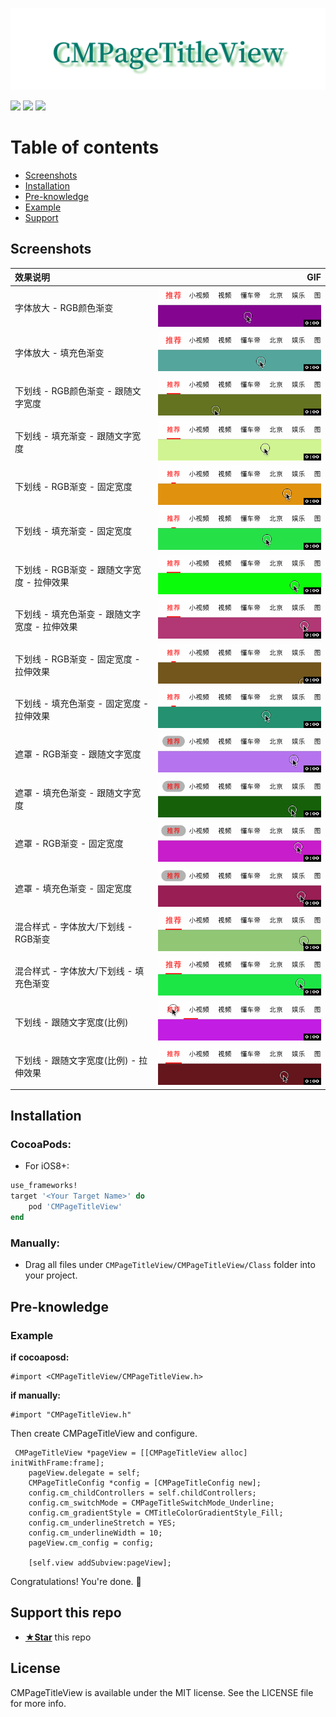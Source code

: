 ![](https://github.com/CrabMen/CMResources/blob/master/CMPageTitleView/logo.png)

![](https://img.shields.io/cocoapods/v/CMPageTitleView.svg)
![](https://img.shields.io/cocoapods/p/CMPageTitleView.svg)
![](https://img.shields.io/apm/l/vim-mode.svg)

# Table of contents
* [Screenshots](#screenshots)
* [Installation](#installation)
* [Pre-knowledge](#pre-knowledge)
* [Example](#example)
* [Support](#support)


## <a id="screenshots"></a>Screenshots 

| 效果说明     |    GIF|
| :-------- | --------:| 
| 字体放大 - RGB颜色渐变  | ![](https://github.com/CrabMen/CMResources/blob/master/CMPageTitleView/CMPageTitleView_00.gif) | 
| 字体放大 - 填充色渐变  | ![](https://github.com/CrabMen/CMResources/blob/master/CMPageTitleView/CMPageTitleView_01.gif) | 
| 下划线 - RGB颜色渐变 - 跟随文字宽度| ![](https://github.com/CrabMen/CMResources/blob/master/CMPageTitleView/CMPageTitleView_02.gif) | 
| 下划线 - 填充渐变 - 跟随文字宽度| ![](https://github.com/CrabMen/CMResources/blob/master/CMPageTitleView/CMPageTitleView_03.gif) | 
| 下划线 - RGB渐变 - 固定宽度  | ![](https://github.com/CrabMen/CMResources/blob/master/CMPageTitleView/CMPageTitleView_04.gif) | 
| 下划线 - 填充渐变 - 固定宽度  | ![](https://github.com/CrabMen/CMResources/blob/master/CMPageTitleView/CMPageTitleView_05.gif) | 
| 下划线 - RGB渐变 - 跟随文字宽度 - 拉伸效果| ![](https://github.com/CrabMen/CMResources/blob/master/CMPageTitleView/CMPageTitleView_06.gif) | 
| 下划线 - 填充色渐变 - 跟随文字宽度 - 拉伸效果  | ![](https://github.com/CrabMen/CMResources/blob/master/CMPageTitleView/CMPageTitleView_07.gif) | 
| 下划线 - RGB渐变 - 固定宽度 - 拉伸效果  | ![](https://github.com/CrabMen/CMResources/blob/master/CMPageTitleView/CMPageTitleView_08.gif) | 
| 下划线 - 填充色渐变 - 固定宽度 - 拉伸效果  | ![](https://github.com/CrabMen/CMResources/blob/master/CMPageTitleView/CMPageTitleView_09.gif) | 
| 遮罩 - RGB渐变 - 跟随文字宽度  | ![](https://github.com/CrabMen/CMResources/blob/master/CMPageTitleView/CMPageTitleView_10.gif) | 
| 遮罩 - 填充色渐变 - 跟随文字宽度  | ![](https://github.com/CrabMen/CMResources/blob/master/CMPageTitleView/CMPageTitleView_11.gif) | 
| 遮罩 - RGB渐变 - 固定宽度  | ![](https://github.com/CrabMen/CMResources/blob/master/CMPageTitleView/CMPageTitleView_12.gif) | 
| 遮罩 - 填充色渐变 - 固定宽度 | ![](https://github.com/CrabMen/CMResources/blob/master/CMPageTitleView/CMPageTitleView_13.gif) | 
| 混合样式 - 字体放大/下划线 - RGB渐变  | ![](https://github.com/CrabMen/CMResources/blob/master/CMPageTitleView/CMPageTitleView_14.gif) | 
| 混合样式 - 字体放大/下划线 - 填充色渐变  | ![](https://github.com/CrabMen/CMResources/blob/master/CMPageTitleView/CMPageTitleView_15.gif) | 
| 下划线 - 跟随文字宽度(比例)  | ![](https://github.com/CrabMen/CMResources/blob/master/CMPageTitleView/CMPageTitleView_16.gif) | 
| 下划线 - 跟随文字宽度(比例) - 拉伸效果  | ![](https://github.com/CrabMen/CMResources/blob/master/CMPageTitleView/CMPageTitleView_17.gif) | 


## <a id="installation"></a>Installation 

### CocoaPods:

* For iOS8+: 

```ruby
use_frameworks!
target '<Your Target Name>' do
    pod 'CMPageTitleView'
end
```

### Manually:
* Drag all files under `CMPageTitleView/CMPageTitleView/Class` folder into your project. 



## <a id="pre-knowledge"></a>Pre-knowledge 

### <a id="example"></a>Example 

**if cocoaposd:**
```
#import <CMPageTitleView/CMPageTitleView.h>
```
**if manually:**

```
#import "CMPageTitleView.h"

```

Then create CMPageTitleView and configure.

```
 CMPageTitleView *pageView = [[CMPageTitleView alloc] initWithFrame:frame];
    pageView.delegate = self;
    CMPageTitleConfig *config = [CMPageTitleConfig new];
    config.cm_childControllers = self.childControllers;
    config.cm_switchMode = CMPageTitleSwitchMode_Underline;
    config.cm_gradientStyle = CMTitleColorGradientStyle_Fill;
    config.cm_underlineStretch = YES;
    config.cm_underlineWidth = 10;
    pageView.cm_config = config;
    
    [self.view addSubview:pageView];
```

Congratulations! You're done. 🎉


## <a id="support"></a>Support this repo
* [**★Star**](#) this repo 

## License
CMPageTitleView is available under the MIT license. See the LICENSE file for more info.

